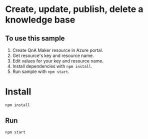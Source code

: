 # Create, update, publish, delete a knowledge base

## To use this sample

1. Create QnA Maker resource in Azure portal.
1. Get resource's key and resource name.
1. Edit values for your key and resource name.
1. Install dependencies with `npm install`.
1. Run sample with `npm start`.

# Install

```javascript
npm install
```

## Run

```javascript
npm start
```
